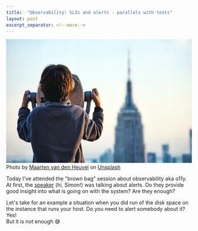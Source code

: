 ```yaml
---
title:  "Observability: SLIs and alerts - parallels with tests"
layout: post
excerpt_separator: <!--more-->
---
```


![Observability](../assets/posts/2023_02_20_o11y.jpg)
Photo by <a href="https://unsplash.com/it/@mvdheuvel?utm_source=unsplash&utm_medium=referral&utm_content=creditCopyText">Maarten van den Heuvel</a> on <a href="https://unsplash.com/photos/s9XMNEm-M9c?utm_source=unsplash&utm_medium=referral&utm_content=creditCopyText">Unsplash</a>


Today I've attended the "brown bag" session about observability aka o11y.  
At first, the [speaker](https://www.linkedin.com/in/simon-w-0b7a201a/) (hi, Simon!) was talking about alerts. Do they provide good insight into what is going on with the system? Are they enough?  

Let's take for an example a situation when you did run of the disk space on the instance that runs your host. Do you need to alert somebody about it? Yes!  
But it is not enough 😅

<!--more-->
